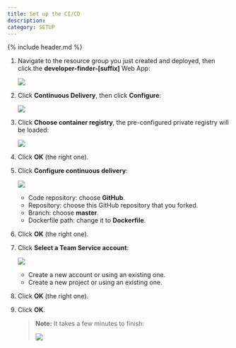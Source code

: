 ```yaml
---
title: Set up the CI/CD
description:
category: SETUP
---
```


{% include header.md %}

1. Navigate to the resource group you just created and deployed, then click the **developer-finder-[suffix]** Web App:

   ![]({{site.baseurl}}/img/web-app.png)

2. Click **Continuous Delivery**, then click **Configure**:

   ![]({{site.baseurl}}/img/web-app-cd.png)

3. Click **Choose container registry**, the pre-configured private registry will be loaded:

   ![]({{site.baseurl}}/img/configure-cd-01.png)

4. Click **OK** (the right one).

5. Click **Configure continuous delivery**:

   ![]({{site.baseurl}}/img/configure-cd-02.png)

   * Code repository: choose **GitHub**.
   * Repository: choose this GitHub repository that you forked.
   * Branch: choose **master**.
   * Dockerfile path: change it to **Dockerfile**.

6. Click **OK** (the right one).

7. Click **Select a Team Service account**:

   ![]({{site.baseurl}}/img/configure-cd-03.png)

   * Create a new account or using an existing one.
   * Create a new project or using an existing one.
8. Click **OK** (the right one).

9. Click **OK**.

   > **Note:** It takes a few minutes to finish:
   >
   > ![]({{site.baseurl}}/img/configure-cd-done.png)
